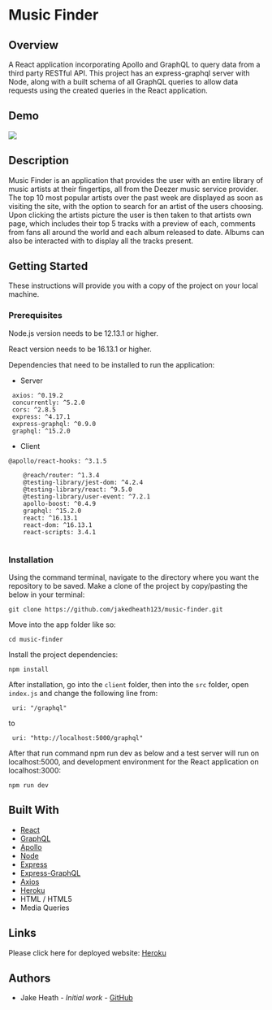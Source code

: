 # Music Finder

## Overview
   
   A React application incorporating Apollo and GraphQL to query data from a third party RESTful API. This project has an express-graphql server with Node, along with a built schema of all GraphQL queries to allow data requests using the created queries in the React application. 
   
## Demo

![](demo.gif)
    
## Description
   
 Music Finder is an application that provides the user with an entire library of music artists at their fingertips, all from the Deezer music service provider. The top 10 most popular artists over the past week are displayed as soon as visiting the site, with the option to search for an artist of the users choosing. Upon clicking the artists picture the user is then taken to that artists own page, which includes their top 5 tracks with a preview of each, comments from fans all around the world and each album released to date. Albums can also be interacted with to display all the tracks present.
   
## Getting Started
These instructions will provide you with a copy of the project on your local machine.

### Prerequisites
      
Node.js version needs to be 12.13.1 or higher. 

React version needs to be 16.13.1 or higher.
      
Dependencies that need to be installed to run the application:

- Server
``` 
 axios: ^0.19.2
 concurrently: ^5.2.0
 cors: ^2.8.5
 express: ^4.17.1
 express-graphql: ^0.9.0
 graphql: ^15.2.0
```   
- Client
``` 
@apollo/react-hooks: ^3.1.5
 
    @reach/router: ^1.3.4
    @testing-library/jest-dom: ^4.2.4
    @testing-library/react: ^9.5.0
    @testing-library/user-event: ^7.2.1
    apollo-boost: ^0.4.9
    graphql: ^15.2.0
    react: ^16.13.1
    react-dom: ^16.13.1
    react-scripts: 3.4.1
   
```   

### Installation
    
Using the command terminal, navigate to the directory where you want the repository to be saved. Make a clone of the project by copy/pasting the below in your terminal:
```
git clone https://github.com/jakedheath123/music-finder.git
```      
Move into the app folder like so:
```
cd music-finder
```
Install the project dependencies:
```
npm install
```
After installation, go into the `client` folder, then into the `src` folder, open `index.js` and change the following line from:
```
 uri: "/graphql"
```
to
```
 uri: "http://localhost:5000/graphql"
```

After that run command npm run dev as below and a test server will run on localhost:5000, and development environment for the React application on localhost:3000:
```
npm run dev
```
## Built With
- [React](https://reactjs.org/)
- [GraphQL](https://graphql.org/)
- [Apollo](https://www.apollographql.com/)
- [Node](https://nodejs.org/en/)
- [Express](https://expressjs.com/)
- [Express-GraphQL](https://github.com/graphql/express-graphql)
- [Axios](https://www.npmjs.com/package/axios)
- [Heroku](https://www.heroku.com/)
- HTML / HTML5
- Media Queries


## Links

Please click here for deployed website:
[Heroku](https://music-finder-project.herokuapp.com/)
        
## Authors
        
- Jake Heath - *Initial work* - [GitHub](https://github.com/jakedheath123)
        
